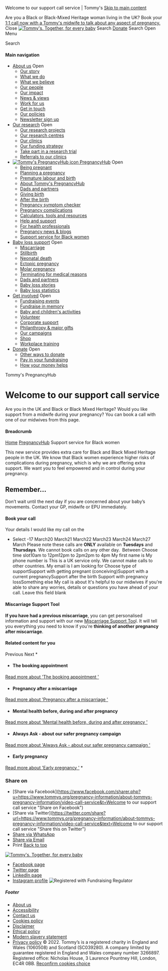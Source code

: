 
Welcome to our support call service | Tommy's
[Skip to main content](#main-content) 
 
Are you a Black or Black-Mixed Heritage woman living in the UK? Book your [1:1 call now with a Tommy's midwife to talk about any aspect of pregnancy.](https://www.tommys.org/pregnancy-information/about-tommys-pregnancy-information/video-call-service "Book my Specialist Support Service video call")
Close
[![Tommy's. Together, for every baby](/themes/custom/tommys_base/images/logo.svg)](/)
Search
[Donate](/donate)
Search
Open Menu
 
Search
#### Main navigation
* [About us](/about-us) 
Open
	+ [Our story](/about-us/our-story)
	+ [What we do](/about-us/what-we-do)
	+ [What we believe](/about-us/what-we-believe)
	+ [Our people](/about-us/our-people)
	+ [Our impact](/about-us/our-impact)
	+ [News & views](/about-us/news-and-views)
	+ [Work for us](/about-us/work-for-us)
	+ [Get in touch](/about-us/contact-us)
	+ [Our policies](/about-us/tommys-policies)
	+ [Newsletter sign up](/about-us/newsletter-sign-up)
* [Our research](/research) 
Open
	+ [Our research projects](/research/research-topics)
	+ [Our research centres](/research/research-centres)
	+ [Our clinics](/research/tommys-clinics)
	+ [Our funding strategy](/research/our-strategy-funding-research)
	+ [Take part in a research trial](/research/research-centres/i-would-take-part-tommys-trial)
	+ [Referrals to our clinics](/research/tommys-clinics/referrals-our-clinics)
* [![Tommy\'s PregnancyHub icon](/themes/custom/tommys_base/images/icons/pregnancy-hub-menu.svg)
PregnancyHub](/pregnancy-information)
Open
	+ [Being pregnant](/pregnancy-information/im-pregnant)
	+ [Planning a pregnancy](/pregnancy-information/planning-a-pregnancy)
	+ [Premature labour and birth](/pregnancy-information/premature-birth)
	+ [About Tommy's PregnancyHub](/pregnancy-information/about-tommys-pregnancy-information)
	+ [Dads and partners](/pregnancy-information/dads-and-partners)
	+ [Giving birth](/pregnancy-information/birth)
	+ [After the birth](/pregnancy-information/after-the-birth)
	+ [Pregnancy symptom checker](/pregnancy-information/symptom-checker)
	+ [Pregnancy complications](/pregnancy-information/complications)
	+ [Calculators, tools and resources](/pregnancy-information/calculators-tools-resources)
	+ [Help and support](/pregnancy-information/help-and-support)
	+ [For health professionals](/pregnancy-information/health-professionals)
	+ [Pregnancy news & blogs](/pregnancy-information/news-and-blogs)
	+ [Support service for Black women](/pregnancy-information/about-tommys-pregnancy-information/video-call-service)
* [Baby loss support](/baby-loss-support) 
Open
	+ [Miscarriage](/baby-loss-support/miscarriage-information-and-support)
	+ [Stillbirth](/baby-loss-support/stillbirth-information-and-support)
	+ [Neonatal death](/baby-loss-support/neonatal-death-information-support)
	+ [Ectopic pregnancy](/baby-loss-support/ectopic-pregnancy-information-support)
	+ [Molar pregnancy](/baby-loss-support/molar-pregnancy-information-support)
	+ [Terminating for medical reasons](/baby-loss-support/tfmr-terminating-pregnancy-medical-reasons)
	+ [Dads and partners](/baby-loss-support/dads-and-partners)
	+ [Baby loss stories](/baby-loss-support/stories)
	+ [Baby loss statistics](/baby-loss-support/pregnancy-loss-statistics)
* [Get involved](/get-involved) 
Open
	+ [Fundraising events](/get-involved/fundraising-events)
	+ [Fundraise in memory](/get-involved/in-memory)
	+ [Baby and children's activities](/get-involved/baby-and-childrens-activities)
	+ [Volunteer](/get-involved/volunteer)
	+ [Corporate support](/get-involved/corporate-partnerships)
	+ [Philanthropy & major gifts](/get-involved/philanthropy)
	+ [Our campaigns](/get-involved/campaigns)
	+ [Shop](/shop)
	+ [Workplace training](/get-involved/companies/pregnancy-at-work)
* [Donate](/donate) 
Open
	+ [Other ways to donate](/donate/other-ways-to-donate)
	+ [Pay in your fundraising](/donate/other-ways-to-donate/pay-in-your-fundraising)
	+ [How your money helps](/donate/how-your-money-helps)
 
Tommy's PregnancyHub
# Welcome to our support call service
 Are you in the UK and Black or Black Mixed Heritage? Would you like support from a midwife during your pregnancy? You can book a call with one of our midwives from this page. 
#### Breadcrumb
[Home](/) 
[PregnancyHub](/pregnancy-information) 
 Support service for Black women
 
 
This new service provides extra care for Black and Black Mixed Heritage people in the UK. We know that Black women experience higher risks of complications during pregnancy, which is why we are offering extra support.
We want you to feel empowered and in control during your pregnancy.  
## Remember...
Don’t wait until the next day if you are concerned about your baby’s movements. Contact your GP, midwife or EPU immediately. 
 
 
 
####  Book your call
Your details
I would like my call on the
- Select -17 March20 March21 March22 March23 March24 March27 March
Please note these calls are **ONLY** available on **Tuesdays** and **Thursdays**. We cannot book calls on any other day. 
Between
Choose time slot10am to 12pm12pm to 2pm2pm to 4pm
My first name is 
My phone number is
This is a UK service only. We cannot make calls to other countries.
My email is
I am looking for
Choose type of supportSupport with getting pregnant (conceiving)Support with a current pregnancySupport after the birth Support with pregnancy lossSomething else
My call is about
It's helpful to our midwives if you're able to share any worries, details or questions you have ahead of your call.
Leave this field blank
 
 
#### Miscarriage Support Tool
**If you have had a previous miscarriage**, you can get personalised information and support with our new [Miscarriage Support Too](https://www.miscarriagetool.tommys.org/ "Miscarriage Support Tool")l.
It will tell you everything you need to know if you're **thinking of another pregnancy after miscarriage**.
 
 
####  Related content for you
Previous
Next
* 
* #### The booking appointment
[Read more about 'The booking appointment
'](/pregnancy-information/im-pregnant/antenatal-care/booking-appointment)
* #### Pregnancy after a miscarriage
[Read more about 'Pregnancy after a miscarriage
'](/baby-loss-support/miscarriage-information-and-support/pregnancy-after-miscarriage)
* #### Mental health before, during and after pregnancy
[Read more about 'Mental health before, during and after pregnancy
'](/pregnancy-information/im-pregnant/mental-wellbeing/mental-health-during-and-after-pregnancy)
* #### Always Ask - about our safer pregnancy campaign
[Read more about 'Always Ask - about our safer pregnancy campaign
'](/pregnancy-information/pregnancy-symptom-checker/always-ask-about-our-safer-pregnancy-campaign)
* #### Early pregnancy
[Read more about 'Early pregnancy
'](/pregnancy-information/im-pregnant/early-pregnancy)
* 
 
### Share on
* [Share via Facebook](https://www.facebook.com/sharer.php?u=https://www.tommys.org/pregnancy-information/about-tommys-pregnancy-information/video-call-service&t=Welcome to our support call service "Share on Facebook")
* [Share via Twitter](https://twitter.com/share?url=https://www.tommys.org/pregnancy-information/about-tommys-pregnancy-information/video-call-service&text=Welcome to our support call service "Share this on Twitter")
* [Share via WhatsApp](https://wa.me/?text=https://www.tommys.org/pregnancy-information/about-tommys-pregnancy-information/video-call-service "Share on WhatsApp")
* [Share via Email](/cdn-cgi/l/email-protection#ae91dddbccc4cbcdda93f9cbc2cdc1c3cb8edac18ec1dbdc8edddbdedec1dcda8ecdcfc2c28eddcbdcd8c7cdcb88ccc1cad793f9cbc2cdc1c3cb8edac18ec1dbdc8edddbdedec1dcda8ecdcfc2c28eddcbdcd8c7cdcb948ec6dadadedd948181d9d9d980dac1c3c3d7dd80c1dcc981dedccbc9c0cfc0cdd783c7c0c8c1dcc3cfdac7c1c081cfccc1dbda83dac1c3c3d7dd83dedccbc9c0cfc0cdd783c7c0c8c1dcc3cfdac7c1c081d8c7cacbc183cdcfc2c283ddcbdcd8c7cdcb80 "Share this by E-mail")
* Print
[Back to top](#main-content)
 
[![Tommy's. Together, for every baby](/themes/custom/tommys_base/images/logo--white.svg)](/)
* [Facebook page](https://www.facebook.com/tommys)
* [Twitter page](https://twitter.com/tommys)
* [LinkedIn page](https://www.linkedin.com/company/tommy's/)
* [Instagram profile](https://www.instagram.com/tommys/)
![Registered with Fundraising Regulator](/themes/custom/tommys_base/images/registered-fundraising-regulator.png)
##### Footer
* [About us](/about-us)
* [Accessibility](/about-us/tommys-policies/accessibility "Accessibility")
* [Contact us](/about-us/contact-us "Contact us")
* [Cookies policy](/about-us/tommys-policies/cookie-policy)
* [Disclaimer](/about-us/tommys-policies/disclaimer-and-terms-use "Disclaimer")
* [Ethical policy](/about-us/tommys-policies/ethical-policy "Ethical policy")
* [Modern slavery statement](/about-us/our-policies/modern-slavery-statement)
* [Privacy policy](/about-us/tommys-policies/tommys-data-protection-and-privacy-policy "Tommy's privacy policy")
© 2022. Tommy’s is a registered charity in England and Wales (1060508) and Scotland (SC039280). A company limited by guarantee registered in England and Wales company number 3266897. Registered office: Nicholas House, 3 Laurence Pountney Hill, London, EC4R 0BB.
[Reconfirm cookies choice](#editCookieSettings)

